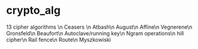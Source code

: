 # crypto_alg
13 cipher algorithms \n
Ceasers \n
Atbash\n
August\n
Affine\n
Vegnerene\n
Gronsfeld\n
Beaufort\n
Autoclave/running key\n
Ngram operations\n
hill cipher\n
Rail fence\n
Route\n
Myszkowiski
